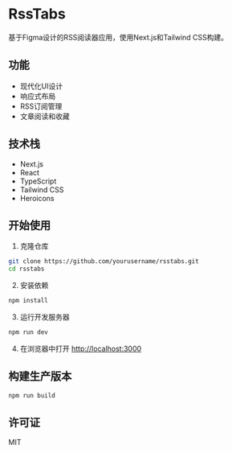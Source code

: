 # RssTabs

基于Figma设计的RSS阅读器应用，使用Next.js和Tailwind CSS构建。

## 功能

- 现代化UI设计
- 响应式布局
- RSS订阅管理
- 文章阅读和收藏

## 技术栈

- Next.js
- React
- TypeScript
- Tailwind CSS
- Heroicons

## 开始使用

1. 克隆仓库
```bash
git clone https://github.com/yourusername/rsstabs.git
cd rsstabs
```

2. 安装依赖
```bash
npm install
```

3. 运行开发服务器
```bash
npm run dev
```

4. 在浏览器中打开 [http://localhost:3000](http://localhost:3000)

## 构建生产版本

```bash
npm run build
```

## 许可证

MIT
